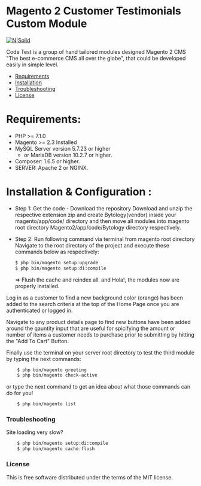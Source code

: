 # Magento 2 Customer Testimonials Custom Module

[![N|Solid](https://cldup.com/dTxpPi9lDf.thumb.png)](https://nodesource.com/products/nsolid)

Code Test is a group of hand tailored modules designed Magento 2 CMS "The best e-commerce CMS all over the globe", that could be developed easily in simple level.

  - [Requirements][RL1]
  - [Installation][IL1]
  - [Troubleshooting][TL1]
  - [License][LL1]

# Requirements:

- PHP >= 7.1.0
- Magento >= 2.3 Installed
- MySQL Server version 5.7.23 or higher
    -  or MariaDB version 10.2.7 or higher.
- Composer: 1.6.5 or higher.
- SERVER: Apache 2 or NGINX.


# Installation & Configuration :

- Step 1: Get the code - Download the repository
    Download and unzip the respective extension zip and create Bytology(vendor) inside your magento/app/code/ directory and then move all modules into magento root directory Magento2/app/code/Bytology directory respectively.

- Step 2: Run following command via terminal from magento root directory
    Navigate to the root directory of the project and execute these commands below as respectively:
    ```sh
    $ php bin/magento setup:upgrade
    $ php bin/magento setup:di:compile
    ```
    => Flush the cache and reindex all.
    and Hola!, the modules now are properly installed.

Log in as a customer to find a new background color (orange) has been added to the search criteria at the top of the Home Page once you are authenticated or logged in.

Navigate to any product details page to find new buttons have been added around the qauntity input that are useful for spicifying the amount or number of items a customer needs to purchase prior to submitting by hitting the "Add To Cart" Button. 

Finally use the terminal on your server root directory to test the third module by typing the next commands:
```sh
    $ php bin/magento greeting
    $ php bin/magento check-active
```
or type the next command to get an idea about what those commands can do for you!
```sh
    $ php bin/magento list
```

### Troubleshooting
Site loading very slow?
```sh
    $ php bin/magento setup:di:compile
    $ php bin/magento cache:flush
```

### License

This is free software distributed under the terms of the MIT license.

[//]: # (These are reference links used in the body of this note and get stripped out when the markdown processor does its job. There is no need to format nicely because it shouldn't be seen. Thanks SO - http://stackoverflow.com/questions/4823468/store-comments-in-markdown-syntax)


   [RL1]: <https://github.com/ahmadSaeedGoda/simple-blog#Requirements>
   [IL1]: <https://github.com/ahmadSaeedGoda/simple-blog#Installation>
   [TL1]: <https://github.com/ahmadSaeedGoda/simple-blog#Troubleshooting>
   [LL1]: <https://github.com/ahmadSaeedGoda/simple-blog#License>
   [LMDL1]: <https://github.com/ahmadSaeedGoda/simple-blog/blob/master/LICENSE.md>
